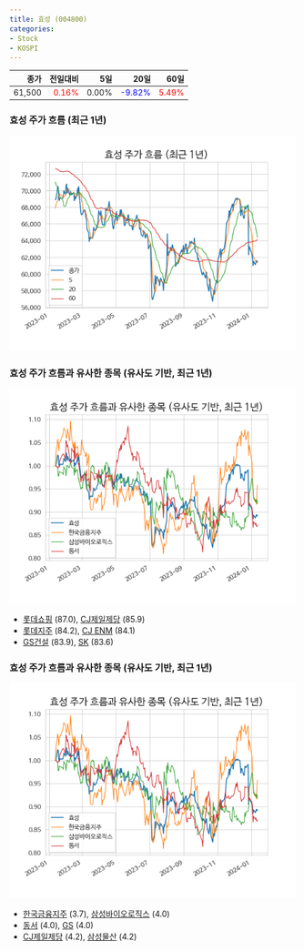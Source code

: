 ```yaml
---
title: 효성 (004800)
categories:
- Stock
- KOSPI
---
```


|종가|전일대비|5일|20일|60일|
|---:|-------:|--:|---:|---:|
|61,500|<span style="color: red">0.16%</span>|0.00%|<span style="color: blue">-9.82%</span>|<span style="color: red">5.49%</span>|

<!-- more -->
### 효성 주가 흐름 (최근 1년)
![004800](/assets/images/stock/004800.png)


### 효성 주가 흐름과 유사한 종목 (유사도 기반, 최근 1년)
![004800](/assets/images/stock/004800_sim.png)

- [롯데쇼핑](/023530/) (87.0), [CJ제일제당](/097950/) (85.9)
- [롯데지주](/004990/) (84.2), [CJ ENM](/035760/) (84.1)
- [GS건설](/006360/) (83.9), [SK](/034730/) (83.6)


### 효성 주가 흐름과 유사한 종목 (유사도 기반, 최근 1년)
![004800](/assets/images/stock/004800_sim.png)

- [한국금융지주](/071050/) (3.7), [삼성바이오로직스](/207940/) (4.0)
- [동서](/026960/) (4.0), [GS](/078930/) (4.0)
- [CJ제일제당](/097950/) (4.2), [삼성물산](/028260/) (4.2)